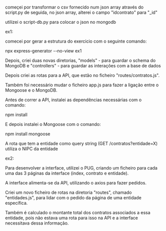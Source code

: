 começei por transformar o csv fornecido num json array através do script.py
de seguida, no json array, alterei o campo "idcontrato" para "_id"



utilizei o script-db.py para colocar o json no mongodb


ex1:

comecei por gerar a estrutura do exercicio com o seguinte comando:

npx express-generator --no-view ex1

Depois, criei duas novas diretorias, "models" - para guardar o schema do MongoDB e "controllers" - para guardar as interações com a base de dados

Depois criei as rotas para a API, que estão no ficheiro "routes/contratos.js".

Também foi necessário mudar o ficheiro app.js para fazer a ligação entre o Mongoose e o MongoDB.

Antes de correr a API, instalei as dependências necessárias com o comando:

npm install

E depois instalei o Mongoose com o comando:

npm install mongoose

A rota que tem a entidade como query string (GET /contratos?entidade=X) utiliza o NIPC da entidade



ex2:


Para desenvolver a interface, utilizei o PUG, criando um ficheiro para cada uma das 3 páginas da interface (index, contrato e entidade).

A interface alimenta-se da API, utilizando o axios para fazer pedidos.

Criei um novo ficheiro de rotas na diretoria "routes", chamado "entidades.js", para lidar com o pedido da página de uma entidade específica.

 Também é calculado o montante total dos contratos associados a essa entidade, pois não estava uma rota para isso na API e a interface necessitava dessa informação.
